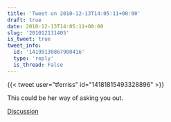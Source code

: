 ```yaml
---
title: 'Tweet on 2010-12-13T14:05:11+00:00'
draft: true
date: 2010-12-13T14:05:11+00:00
slug: '201012131405'
is_tweet: true
tweet_info:
  id: '14199130867900416'
  type: 'reply'
  is_thread: False
---
```




{{< tweet user="tferriss" id="14181815493328896" >}}

This could be her way of asking you out.

[Discussion](https://x.com/sytelus/status/14199130867900416)
